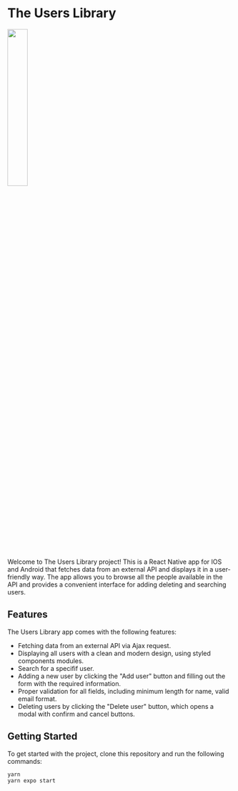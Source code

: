 # The Users Library
<img src="https://i.imgur.com/Kcl2e3j.jpg"  width="30%" height="30%">

Welcome to The Users Library project! This is a React Native app for IOS and Android that fetches data from an external API and displays it in a user-friendly way. The app allows you to browse all the people available in the API and provides a convenient interface for adding deleting and searching users.

## Features

The Users Library app comes with the following features:

- Fetching data from an external API via Ajax request.
- Displaying all users with a clean and modern design, using styled components modules.
- Search for a specifif user.
- Adding a new user by clicking the "Add user" button and filling out the form with the required information.
- Proper validation for all fields, including minimum length for name, valid email format.
- Deleting users by clicking the "Delete user" button, which opens a modal with confirm and cancel buttons.

## Getting Started

To get started with the project, clone this repository and run the following commands:

```
yarn
yarn expo start
```
